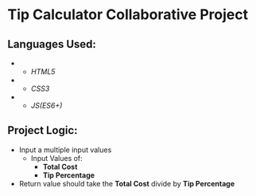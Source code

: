 # Tip Calculator Collaborative Project

## Languages Used:
  - * *HTML5* 
  - * *CSS3* 
  - * *JS(ES6+)* 
  
## Project Logic:
  - Input a multiple input values
    - Input Values of:
      - **Total Cost**
      - **Tip Percentage**
  - Return value should take the **Total Cost** divide by **Tip Percentage**
